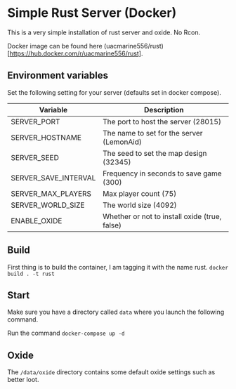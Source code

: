 # Simple Rust Server (Docker)
This is a very simple installation of rust server and oxide. No Rcon.

Docker image can be found here (uacmarine556/rust)[https://hub.docker.com/r/uacmarine556/rust].
## Environment variables
Set the following setting for your server (defaults set in docker compose).

| Variable             | Description                                   |
| -------------------- | --------------------------------------------- |
| SERVER_PORT          | The port to host the server (28015)           |
| SERVER_HOSTNAME      | The name to set for the server (LemonAid)     |
| SERVER_SEED          | The seed to set the map design (32345)        |
| SERVER_SAVE_INTERVAL | Frequency in seconds to save game (300)       |
| SERVER_MAX_PLAYERS   | Max player count (75)                         |
| SERVER_WORLD_SIZE    | The world size (4092)                         |
| ENABLE_OXIDE         | Whether or not to install oxide (true, false) |

## Build
First thing is to build the container, I am tagging it with the name rust.
```docker build . -t rust```

## Start
Make sure you have a directory called `data` where you launch the following command.

Run the command `docker-compose up -d`

## Oxide
The `/data/oxide` directory contains some default oxide settings such as better loot.
